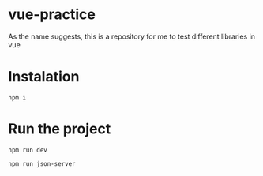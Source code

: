 # vue-practice

As the name suggests, this is a repository for me to test different libraries in vue

# Instalation

```
npm i
```
# Run the project
```
npm run dev
```
```
npm run json-server
```